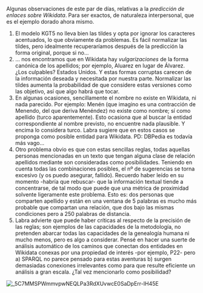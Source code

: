 Algunas observaciones de este par de días, relativas a la *predicción de enlaces sobre Wikidata*. Para ser exactos, de naturaleza interpersonal, que es el ejemplo dorado ahora mismo.

1. El modelo KGT5 no lleva bien las tildes y opta por ignorar los caracteres acentuados, lo que obviamente da problemas. Es fácil normalizar las tildes, pero idealmente recuperaríamos después de la predicción la forma original, porque si no...
2. ... nos encontramos que en Wikidata hay *vulgarizaciones* de la forma canónica de los apellidos; por ejemplo, Aluarez en lugar de Álvarez. ¿Los culpables? Estados Unidos. Y estas formas corruptas carecen de la información deseada y necesitada por nuestra parte. Normalizar las tildes aumenta la probabilidad de que considere estas versiones como las objetivo, así que algo habrá que tocar.
3. En algunas ocasiones, sencillamente el nombre no existe en Wikidata, ni nada parecido. Por ejemplo: Menén (que imagino es una contracción de Menendo, del que deriva Menéndez) no existe como nombre; sí como apellido (turco aparentemente). Esto ocasiona que al buscar la entidad correspondiente al nombre previsto, no encuentre nada plausible. Y encima lo considera turco. Labra sugiere que en estos casos se proponga como posible entidad para Wikidata. PD: DBPedia es todavía más vago...
4. Otro problema obvio es que con estas sencillas reglas, todas aquellas personas mencionadas en un texto que tengan alguna clase de relación apellidos mediante son consideradas como posibilidades. Teniendo en cuenta todas las combinaciones posibles, el nº de sugerencias se torna excesivo (y os puedo asegurar, fallido). Recuerdo haber leído en su momento -habría que rebuscar- que la información textual tiende a concentrarse, de tal modo que puede que una métrica de proximidad solvente ligeramente este problema. Esto es: dos personas que comparten apellido y están en una ventana de 5 palabras es mucho más probable que compartan una relación, que dos bajo las mismas condiciones pero a 250 palabras de distancia.
5. Labra advierte que puede haber críticas al respecto de la precisión de las reglas; son ejemplos de las capacidades de la metodología, no pretenden abarcar todas las capacidades de la genealogía humana ni mucho menos, pero es algo a considerar. Pensé en hacer una suerte de análisis automático de los caminos que conectan dos entidades en Wikidata conexas por una propiedad de interés -por ejemplo, P22- pero a) SPARQL no parece pensado para estas aventuras b) surgen demasiadas conexiones irrelevantes como para que resulte eficiente un análisis a gran escala. ¿Tal vez mencionarlo como posibilidad?

![_5C7MMSPWmmvpwNEQLPa3RdXUvwcE0SaDpErr-IH45E](https://github.com/ExarcaFidalgo/crystarium/assets/47144679/01ca0efa-5c2a-4446-b066-2cd0defe18b6)
